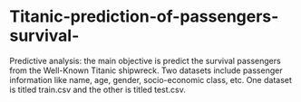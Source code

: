 # Titanic-prediction-of-passengers-survival-
Predictive analysis: the main objective is predict the survival passengers from the Well-Known Titanic shipwreck. Two datasets include passenger information like name, age, gender, socio-economic class, etc. One dataset is titled train.csv and the other is titled test.csv.
